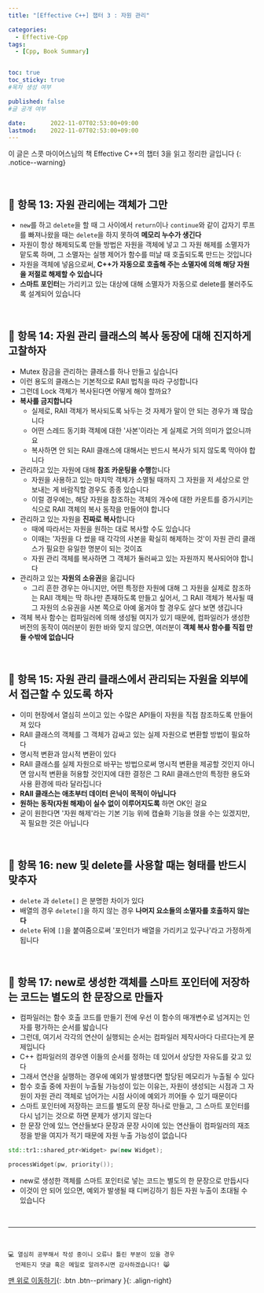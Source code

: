 ```yaml
---
title: "[Effective C++] 챕터 3 : 자원 관리" 

categories:
  - Effective-Cpp
tags:
  - [Cpp, Book Summary]


toc: true
toc_sticky: true
#목차 생성 여부

published: false
#글 공개 여부

date:       2022-11-07T02:53:00+09:00
lastmod:    2022-11-07T02:53:00+09:00
---
```


이 글은 스콧 마이어스님의 책 Effective C++의 챕터 3을 읽고 정리한 글입니다
{: .notice--warning}

<br>

## 📌 항목 13: 자원 관리에는 객체가 그만

- `new`를 하고 `delete`을 할 때 그 사이에서 `return`이나 `continue`와 같이 갑자기 루프를 빠져나왔을 때는 `delete`을 하지 못하여 **메모리 누수가 생긴다**
- 자원이 항상 해제되도록 만들 방법은 자원을 객체에 넣고 그 자원 해제를 소멸자가 맡도록 하며, 그 소멸자는 실행 제어가 함수를 떠날 때 호출되도록 만드는 것입니다
- 자원을 객체에 넣음으로써, **C++가 자동으로 호출해 주는 소멸자에 의해 해당 자원을 저절로 해제할 수 있습니다**
- **스마트 포인터**는 가리키고 있는 대상에 대해 소멸자가 자동으로 delete를 불러주도록 설계되어 있습니다

<br>

## 📌 항목 14: 자원 관리 클래스의 복사 동장에 대해 진지하게 고찰하자

- Mutex 잠금을 관리하는 클래스를 하나 만들고 싶습니다
- 이런 용도의 클래스는 기본적으로 RAII 법칙을 따라 구성합니다
- 그런데 Lock 객체가 복사된다면 어떻게 해야 할까요?
- **복사를 금지합니다**
  - 실제로, RAII 객체가 복사되도록 놔두는 것 자제가 말이 안 되는 경우가 꽤 많습니다
  - 어떤 스레드 동기화 객체에 대한 '사본'이라는 게 실제로 거의 의미가 없으니까요
  - 복사하면 안 되는 RAII 클래스에 대해서는 반드시 복사가 되지 않도록 막아야 합니다
- 관리하고 있는 자원에 대해 **참조 카운팅을 수행**합니다
  - 자원을 사용하고 있는 마지막 객체가 소멸될 때까지 그 자원을 저 세상으로 안 보내는 게 바람직할 경우도 종종 있습니다
  - 이럴 경우에는, 해당 자원을 참조하는 객체의 개수에 대한 카운트를 증가시키는 식으로 RAII 객체의 복사 동작을 만들어야 합니다
- 관리하고 있는 자원을 **진짜로 복사**합니다
  - 때에 따라서는 자원을 원하는 대로 복사할 수도 있습니다
  - 이때는 '자원을 다 썼을 때 각각의 사본을 확실히 해제하는 것'이 자원 관리 클래스가 필요한 유일한 명분이 되는 것이죠
  - 자원 관리 객체를 복사하면 그 객체가 둘러싸고 있는 자원까지 복사되어야 합니다
- 관리하고 있는 **자원의 소유권**을 옮깁니다
  - 그리 흔한 경우는 아니지만, 어떤 특정한 자원에 대해 그 자원을 실제로 참조하는 RAII 객체는 딱 하나만 존재하도록 만들고 싶어서, 그 RAII 객체가 복사될 때 그 자원의 소유권을 사본 쪽으로 아예 옮겨야 할 경우도 살다 보면 생깁니다
- 객체 복사 함수는 컴파일러에 의해 생성될 여지가 있기 때문에, 컴파일러가 생성한 버전의 동작이 여러분이 원한 바와 맞지 않으면, 여러분이 **객체 복사 함수를 직접 만들 수밖에 없습니다**

<br>

## 📌 항목 15: 자원 관리 클래스에서 관리되는 자원을 외부에서 접근할 수 있도록 하자

- 이미 현장에서 열심히 쓰이고 있는 수많은 API들이 자원을 직접 참조하도록 만들어져 있다
- RAII 클래스의 객체를 그 객체가 감싸고 있는 실제 자원으로 변환할 방법이 필요하다
- 명시적 변환과 암시적 변환이 있다
- RAII 클래스를 실제 자원으로 바꾸는 방법으로써 명시적 변환을 제공할 것인지 아니면 암시적 변환을 허용할 것인지에 대한 결정은 그 RAII 클래스만의 특정한 용도와 사용 환경에 따라 달라집니다
- **RAII 클래스는 애초부터 데이터 은닉이 목적이 아닙니다**
- **원하는 동작(자원 해제)이 실수 없이 이루어지도록** 하면 OK인 걸요
- 굳이 원한다면 '자원 해제'라는 기본 기능 위에 캡슐화 기능을 얹을 수는 있겠지만, 꼭 필요한 것은 아닙니다

<br>

## 📌 항목 16: new 및 delete를 사용할 때는 형태를 반드시 맞추자

- `delete` 과 `delete[]` 은 분명한 차이가 있다
- 배열의 경우 `delete[]`을 하지 않는 경우 **나머지 요소들의 소멸자를 호출하지 않는다**
- `delete` 뒤에 `[]`을 붙여줌으로써 '포인터가 배열을 가리키고 있구나'라고 가정하게 됩니다

<br>

## 📌 항목 17: new로 생성한 객체를 스마트 포인터에 저장하는 코드는 별도의 한 문장으로 만들자

- 컴파일러는 함수 호출 코드를 만들기 전에 우선 이 함수의 매개변수로 넘겨지는 인자를 평가하는 순서를 밟습니다
- 그런데, 여기서 각각의 연산이 실행되는 순서는 컴파일러 제작사마다 다르다는게 문제입니다
- C++ 컴파일러의 경우엔 이들의 순서를 정하는 데 있어서 상당한 자유도를 갖고 있다
- 그래서 연산을 실행하는 경우에 예외가 발생했다면 할당된 메모리가 누출될 수 있다
- 함수 호출 중에 자원이 누출될 가능성이 있는 이유는, 자원이 생성되는 시점과 그 자원이 자원 관리 객체로 넘어가는 시점 사이에 예외가 끼어들 수 있기 때문이다
- 스마트 포인터에 저장하는 코드를 별도의 문장 하나로 만들고, 그 스마트 포인터를 다시 넘기는 것으로 하면 문제가 생기지 않는다
- 한 문장 안에 있느 연산들보다 문장과 문장 사이에 있는 연산들이 컴파일러의 재조정을 받을 여지가 적기 때문에 자원 누출 가능성이 없습니다

```cpp
std::tr1::shared_ptr<Widget> pw(new Widget);

processWidget(pw, priority());
```

- new로 생성한 객체를 스마트 포인터로 넣는 코드는 별도의 한 문장으로 만듭시다
- 이것이 안 되어 있으면, 예외가 발생될 때 디버깅하기 힘든 자원 누출이 초대될 수 있습니다

<br>

***
<br>

    💻 열심히 공부해서 작성 중이니 오류나 틀린 부분이 있을 경우 
      언제든지 댓글 혹은 메일로 알려주시면 감사하겠습니다! 😸

[맨 위로 이동하기](#){: .btn .btn--primary }{: .align-right}
